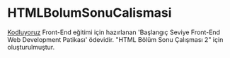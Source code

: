 # HTMLBolumSonuCalismasi
[Kodluyoruz](https://www.kodluyoruz.org/)  Front-End eğitimi için hazırlanan 'Başlangıç Seviye Front-End Web Development Patikası' ödevidir. "HTML Bölüm Sonu Çalışması 2" için oluşturulmuştur.

